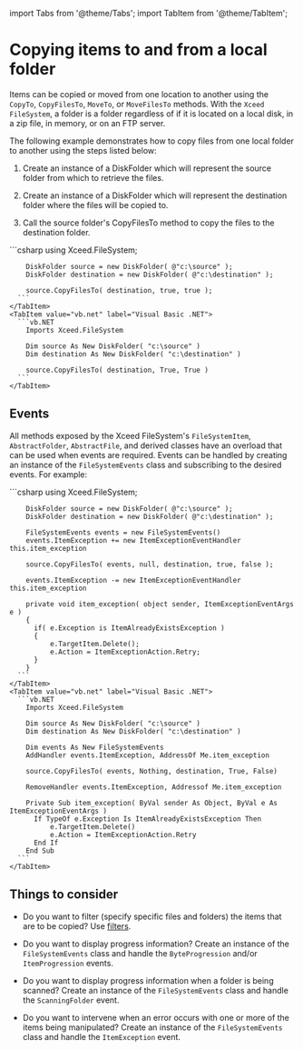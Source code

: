 import Tabs from '@theme/Tabs';
import TabItem from '@theme/TabItem';

# Copying items to and from a local folder

Items can be copied or moved from one location to another using the `CopyTo`, `CopyFilesTo`, `MoveTo`, or `MoveFilesTo` methods. With the `Xceed FileSystem`, a folder is a folder regardless of if it is located on a local disk, in a zip file, in memory, or on an FTP server. 

The following example demonstrates how to copy files from one local folder to another using the steps listed below:

1. Create an instance of a DiskFolder which will represent the source folder from which to retrieve the files. 

2. Create an instance of a DiskFolder which will represent the destination folder where the files will be copied to. 

3. Call the source folder's CopyFilesTo method to copy the files to the destination folder.     

<Tabs>
    <TabItem value="csharp" label="C#" default>
      ```csharp
        using Xceed.FileSystem;

        DiskFolder source = new DiskFolder( @"c:\source" );
        DiskFolder destination = new DiskFolder( @"c:\destination" );

        source.CopyFilesTo( destination, true, true );
      ```
    </TabItem>
    <TabItem value="vb.net" label="Visual Basic .NET">
      ```vb.NET
        Imports Xceed.FileSystem

        Dim source As New DiskFolder( "c:\source" )
        Dim destination As New DiskFolder( "c:\destination" ) 

        source.CopyFilesTo( destination, True, True )
      ```
    </TabItem>
</Tabs>

## Events
All methods exposed by the Xceed FileSystem's `FileSystemItem`, `AbstractFolder`, `AbstractFile`, and derived classes have an overload that can be used when events are required. Events can be handled by creating an instance of the `FileSystemEvents` class and subscribing to the desired events. For example:

<Tabs>
    <TabItem value="csharp" label="C#" default>
      ```csharp
        using Xceed.FileSystem;

        DiskFolder source = new DiskFolder( @"c:\source" );
        DiskFolder destination = new DiskFolder( @"c:\destination" );

        FileSystemEvents events = new FileSystemEvents()
        events.ItemException += new ItemExceptionEventHandler this.item_exception

        source.CopyFilesTo( events, null, destination, true, false );

        events.ItemException -= new ItemExceptionEventHandler this.item_exception

        private void item_exception( object sender, ItemExceptionEventArgs e )
        {
          if( e.Exception is ItemAlreadyExistsException )
          {
              e.TargetItem.Delete();
              e.Action = ItemExceptionAction.Retry;
          }
        }  
      ```
    </TabItem>
    <TabItem value="vb.net" label="Visual Basic .NET">
      ```vb.NET
        Imports Xceed.FileSystem

        Dim source As New DiskFolder( "c:\source" )
        Dim destination As New DiskFolder( "c:\destination" )

        Dim events As New FileSystemEvents
        AddHandler events.ItemException, AddressOf Me.item_exception

        source.CopyFilesTo( events, Nothing, destination, True, False)

        RemoveHandler events.ItemException, Addressof Me.item_exception

        Private Sub item_exception( ByVal sender As Object, ByVal e As ItemExceptionEventArgs )
          If TypeOf e.Exception Is ItemAlreadyExistsException Then
              e.TargetItem.Delete()
              e.Action = ItemExceptionAction.Retry
          End If
        End Sub
      ```
    </TabItem>
</Tabs>

## Things to consider

- Do you want to filter (specify specific files and folders) the items that are to be copied? Use [filters](/ftp/basic-concepts/filters/overview). 

- Do you want to display progress information? Create an instance of the `FileSystemEvents` class and handle the `ByteProgression` and/or `ItemProgression` events. 

- Do you want to display progress information when a folder is being scanned? Create an instance of the `FileSystemEvents` class and handle the `ScanningFolder` event. 

- Do you want to intervene when an error occurs with one or more of the items being manipulated? Create an instance of the `FileSystemEvents` class and handle the `ItemException` event.